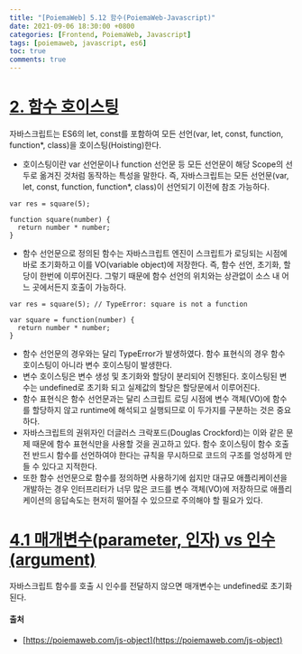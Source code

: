 ```yaml
---
title: "[PoiemaWeb] 5.12 함수(PoiemaWeb-Javascript)"
date: 2021-09-06 18:30:00 +0800
categories: [Frontend, PoiemaWeb, Javascript]
tags: [poiemaweb, javascript, es6]
toc: true
comments: true
---
```


# [2. 함수 호이스팅](https://poiemaweb.com/js-function#2-%ED%95%A8%EC%88%98-%ED%98%B8%EC%9D%B4%EC%8A%A4%ED%8C%85)
자바스크립트는 ES6의 let, const를 포함하여 모든 선언(var, let, const, function, function*, class)을 호이스팅(Hoisting)한다.

- 호이스팅이란 var 선언문이나 function 선언문 등 모든 선언문이 해당 Scope의 선두로 옮겨진 것처럼 동작하는 특성을 말한다. 즉, 자바스크립트는 모든 선언문(var, let, const, function, function*, class)이 선언되기 이전에 참조 가능하다.

~~~
var res = square(5);

function square(number) {
  return number * number;
}
~~~

- 함수 선언문으로 정의된 함수는 자바스크립트 엔진이 스크립트가 로딩되는 시점에 바로 초기화하고 이를 VO(variable object)에 저장한다. 즉, 함수 선언, 초기화, 할당이 한번에 이루어진다. 그렇기 때문에 함수 선언의 위치와는 상관없이 소스 내 어느 곳에서든지 호출이 가능하다.

~~~
var res = square(5); // TypeError: square is not a function

var square = function(number) {
  return number * number;
}
~~~

- 함수 선언문의 경우와는 달리 TypeError가 발생하였다. 함수 표현식의 경우 함수 호이스팅이 아니라 변수 호이스팅이 발생한다.
- 변수 호이스팅은 변수 생성 및 초기화와 할당이 분리되어 진행된다. 호이스팅된 변수는 undefined로 초기화 되고 실제값의 할당은 할당문에서 이루어진다.
- 함수 표현식은 함수 선언문과는 달리 스크립트 로딩 시점에 변수 객체(VO)에 함수를 할당하지 않고 runtime에 해석되고 실행되므로 이 두가지를 구분하는 것은 중요하다.
- 자바스크립트의 권위자인 더글러스 크락포드(Douglas Crockford)는 이와 같은 문제 때문에 함수 표현식만을 사용할 것을 권고하고 있다. 함수 호이스팅이 함수 호출 전 반드시 함수를 선언하여야 한다는 규칙을 무시하므로 코드의 구조를 엉성하게 만들 수 있다고 지적한다.
- 또한 함수 선언문으로 함수를 정의하면 사용하기에 쉽지만 대규모 애플리케이션을 개발하는 경우 인터프리터가 너무 많은 코드를 변수 객체(VO)에 저장하므로 애플리케이션의 응답속도는 현저히 떨어질 수 있으므로 주의해야 할 필요가 있다.

# [4.1 매개변수(parameter, 인자) vs 인수(argument)](https://poiemaweb.com/js-function#41-%EB%A7%A4%EA%B0%9C%EB%B3%80%EC%88%98parameter-%EC%9D%B8%EC%9E%90-vs-%EC%9D%B8%EC%88%98argument)
자바스크립트 함수를 호출 시 인수를 전달하지 않으면 매개변수는 undefined로 초기화된다.

#### 출처
- [https://poiemaweb.com/js-object](https://poiemaweb.com/js-object)